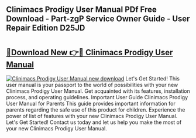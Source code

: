## Clinimacs Prodigy User Manual PDf Free Download - Part-zgP Service Owner Guide - User Repair Edition D25JD

# <h2><a href="http://bc31884.oget.top/?id=Clinimacs+Prodigy+User+Manual">🔗Download New 👉🔴 Clinimacs Prodigy User Manual</a></h2>

[![Clinimacs Prodigy User Manual new download](https://i.imgur.com/5g1atiW.png)](http://bc31884.oget.top/?id=Clinimacs+Prodigy+User+Manual)
Let's Get Started! This user manual is your passport to the world of possibilities with your new Clinimacs Prodigy User Manual. Get acquainted with its features, installation process, and operating guidelines. Important User Guide Clinimacs Prodigy User Manual for Parents This guide provides important information for parents regarding the safe use of this product for children. Experience the power of list of features with your new Clinimacs Prodigy User Manual. Let's Get Started! Contact us today and let us help you make the most of your new Clinimacs Prodigy User Manual.
